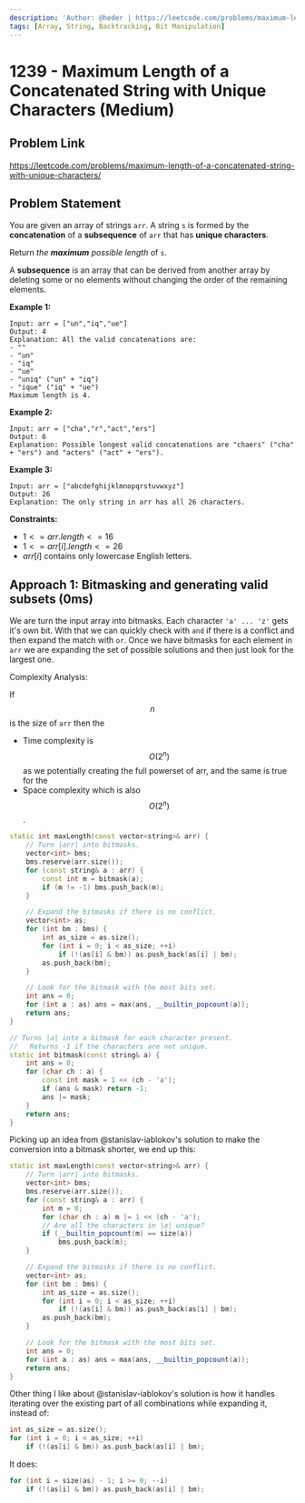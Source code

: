 ```yaml
---
description: 'Author: @heder | https://leetcode.com/problems/maximum-length-of-a-concatenated-string-with-unique-characters/'
tags: [Array, String, Backtracking, Bit Manipulation]
---
```


# 1239 - Maximum Length of a Concatenated String with Unique Characters (Medium)

## Problem Link

https://leetcode.com/problems/maximum-length-of-a-concatenated-string-with-unique-characters/

## Problem Statement

You are given an array of strings `arr`. A string `s` is formed by the **concatenation** of a **subsequence** of `arr` that has **unique characters**.

Return _the **maximum** possible length_ of `s`.

A **subsequence** is an array that can be derived from another array by deleting some or no elements without changing the order of the remaining elements.

**Example 1:**

```
Input: arr = ["un","iq","ue"]
Output: 4
Explanation: All the valid concatenations are:
- ""
- "un"
- "iq"
- "ue"
- "uniq" ("un" + "iq")
- "ique" ("iq" + "ue")
Maximum length is 4.
```

**Example 2:**

```
Input: arr = ["cha","r","act","ers"]
Output: 6
Explanation: Possible longest valid concatenations are "chaers" ("cha" + "ers") and "acters" ("act" + "ers").
```

**Example 3:**

```
Input: arr = ["abcdefghijklmnopqrstuvwxyz"]
Output: 26
Explanation: The only string in arr has all 26 characters.
```

**Constraints:**

- $1 <= arr.length <= 16$
- $1 <= arr[i].length <= 26$
- $arr[i]$ contains only lowercase English letters.

## Approach 1: Bitmasking and generating valid subsets (0ms)

We are turn the input array into bitmasks. Each character `'a' ... 'z'` gets it's own bit. With that we can quickly check with `and` if there is a conflict and then expand the match with `or`. Once we have bitmasks for each element in `arr` we are expanding the set of possible solutions and then just look for the largest one.

Complexity Analysis:

If $$n$$ is the size of `arr` then the

- Time complexity is $$O(2^n)$$ as we potentially creating the full powerset of arr, and the same is true for the
- Space complexity which is also $$O(2^n)$$.

<Tabs>
<TabItem value="cpp" label="C++">
<SolutionAuthor name="@heder"/>

```cpp
static int maxLength(const vector<string>& arr) {
    // Turn |arr| into bitmasks.
    vector<int> bms;
    bms.reserve(arr.size());
    for (const string& a : arr) {
        const int m = bitmask(a);
        if (m != -1) bms.push_back(m);
    }

    // Expand the bitmasks if there is no conflict.
    vector<int> as;
    for (int bm : bms) {
        int as_size = as.size();
        for (int i = 0; i < as_size; ++i)
            if (!(as[i] & bm)) as.push_back(as[i] | bm);
        as.push_back(bm);
    }

    // Look for the bitmask with the most bits set.
    int ans = 0;
    for (int a : as) ans = max(ans, __builtin_popcount(a));
    return ans;
}

// Turns |a| into a bitmask for each character present.
//   Returns -1 if the characters are not unique.
static int bitmask(const string& a) {
    int ans = 0;
    for (char ch : a) {
        const int mask = 1 << (ch - 'a');
        if (ans & mask) return -1;
        ans |= mask;
    }
    return ans;
}
```

</TabItem>
</Tabs>

Picking up an idea from @stanislav-iablokov's solution to make the conversion into a bitmask shorter, we end up this:

<Tabs>
<TabItem value="cpp" label="C++">
<SolutionAuthor name="@heder"/>

```cpp
static int maxLength(const vector<string>& arr) {
    // Turn |arr| into bitmasks.
    vector<int> bms;
    bms.reserve(arr.size());
    for (const string& a : arr) {
        int m = 0;
        for (char ch : a) m |= 1 << (ch - 'a');
        // Are all the characters in |a| unique?
        if (__builtin_popcount(m) == size(a))
            bms.push_back(m);
    }

    // Expand the bitmasks if there is no conflict.
    vector<int> as;
    for (int bm : bms) {
        int as_size = as.size();
        for (int i = 0; i < as_size; ++i)
            if (!(as[i] & bm)) as.push_back(as[i] | bm);
        as.push_back(bm);
    }

    // Look for the bitmask with the most bits set.
    int ans = 0;
    for (int a : as) ans = max(ans, __builtin_popcount(a));
    return ans;
}
```

</TabItem>
</Tabs>

Other thing I like about @stanislav-iablokov's solution is how it handles iterating over the existing part of all combinations while expanding it, instead of:

<Tabs>
<TabItem value="cpp" label="C++">
<SolutionAuthor name="@heder"/>

```cpp
int as_size = as.size();
for (int i = 0; i < as_size; ++i)
    if (!(as[i] & bm)) as.push_back(as[i] | bm);
```

</TabItem>
</Tabs>

It does:

<Tabs>
<TabItem value="cpp" label="C++">
<SolutionAuthor name="@heder"/>

```cpp
for (int i = size(as) - 1; i >= 0; --i)
    if (!(as[i] & bm)) as.push_back(as[i] | bm);
```

</TabItem>
</Tabs>
